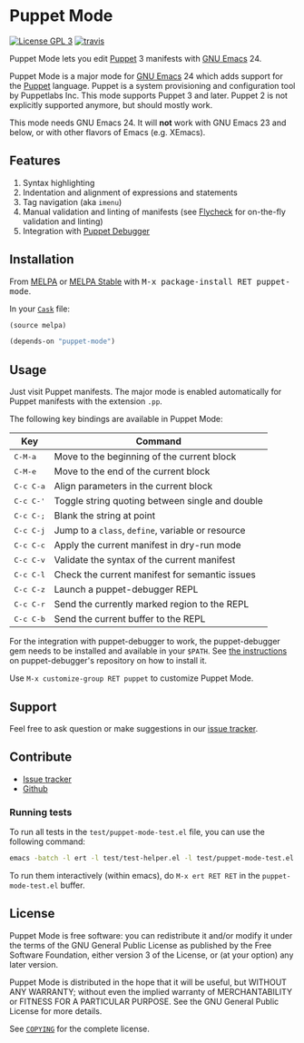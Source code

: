 Puppet Mode
===========

[![License GPL 3][badge-license]][copying]
[![travis][badge-travis]][travis]

Puppet Mode lets you edit [Puppet][] 3 manifests with [GNU Emacs][] 24.

Puppet Mode is a major mode for [GNU Emacs][] 24 which adds support for the
[Puppet][] language.  Puppet is a system provisioning and configuration tool by
Puppetlabs Inc.  This mode supports Puppet 3 and later.  Puppet 2 is not
explicitly supported anymore, but should mostly work.

This mode needs GNU Emacs 24.  It will **not** work with GNU Emacs 23 and below,
or with other flavors of Emacs (e.g. XEmacs).

Features
--------

1. Syntax highlighting
2. Indentation and alignment of expressions and statements
3. Tag navigation (aka `imenu`)
4. Manual validation and linting of manifests (see [Flycheck][] for on-the-fly
   validation and linting)
5. Integration with [Puppet Debugger][]

Installation
------------

From [MELPA][] or [MELPA Stable][] with <kbd>M-x package-install RET
puppet-mode</kbd>.

In your [`Cask`][cask] file:

```el
(source melpa)

(depends-on "puppet-mode")
```

Usage
-----

Just visit Puppet manifests.  The major mode is enabled automatically for Puppet
manifests with the extension `.pp`.

The following key bindings are available in Puppet Mode:

Key                | Command
-------------------|--------------------------------------------------
<kbd>C-M-a</kbd>   | Move to the beginning of the current block
<kbd>C-M-e</kbd>   | Move to the end of the current block
<kbd>C-c C-a</kbd> | Align parameters in the current block
<kbd>C-c C-'</kbd> | Toggle string quoting between single and double
<kbd>C-c C-;</kbd> | Blank the string at point
<kbd>C-c C-j</kbd> | Jump to a `class`, `define`, variable or resource
<kbd>C-c C-c</kbd> | Apply the current manifest in dry-run mode
<kbd>C-c C-v</kbd> | Validate the syntax of the current manifest
<kbd>C-c C-l</kbd> | Check the current manifest for semantic issues
<kbd>C-c C-z</kbd> | Launch a puppet-debugger REPL
<kbd>C-c C-r</kbd> | Send the currently marked region to the REPL
<kbd>C-c C-b</kbd> | Send the current buffer to the REPL


For the integration with puppet-debugger to work, the puppet-debugger gem needs
to be installed and available in your `$PATH`.
See [the instructions][puppet debugger install instructions] on
puppet-debugger's repository on how to install it.

Use `M-x customize-group RET puppet` to customize Puppet Mode.

Support
-------

Feel free to ask question or make suggestions in our [issue tracker][].

Contribute
----------

- [Issue tracker][]
- [Github][]


### Running tests ###

To run all tests in the `test/puppet-mode-test.el` file, you can use the
following command:

```sh
emacs -batch -l ert -l test/test-helper.el -l test/puppet-mode-test.el -f ert-run-tests-batch-and-exit
```

To run them interactively (within emacs), do `M-x ert RET RET` in the
`puppet-mode-test.el` buffer.

License
-------

Puppet Mode is free software: you can redistribute it and/or modify it under the
terms of the GNU General Public License as published by the Free Software
Foundation, either version 3 of the License, or (at your option) any later
version.

Puppet Mode is distributed in the hope that it will be useful, but WITHOUT ANY
WARRANTY; without even the implied warranty of MERCHANTABILITY or FITNESS FOR A
PARTICULAR PURPOSE.  See the GNU General Public License for more details.

See [`COPYING`][copying] for the complete license.

[badge-license]: https://img.shields.io/badge/license-GPL_3-green.svg
[COPYING]: https://github.com/voxpupuli/puppet-mode/blob/master/COPYING
[travis]: https://travis-ci.org/voxpupuli/puppet-mode
[badge-travis]: https://travis-ci.org/voxpupuli/puppet-mode.svg?branch=master
[Puppet]: http://docs.puppetlabs.com/
[GNU Emacs]: https://www.gnu.org/software/emacs/
[Flycheck]: http://wwww.flycheck.org
[Puppet Debugger]: https://github.com/nwops/puppet-debugger
[MELPA]: https://melpa.org/
[MELPA Stable]: https://stable.melpa.org
[Cask]: http://cask.github.io/
[puppet debugger install instructions]: https://github.com/nwops/puppet-debugger/#installation
[Issue tracker]: https://github.com/voxpupuli/puppet-mode/issues
[Github]: https://github.com/voxpupuli/puppet-mode
